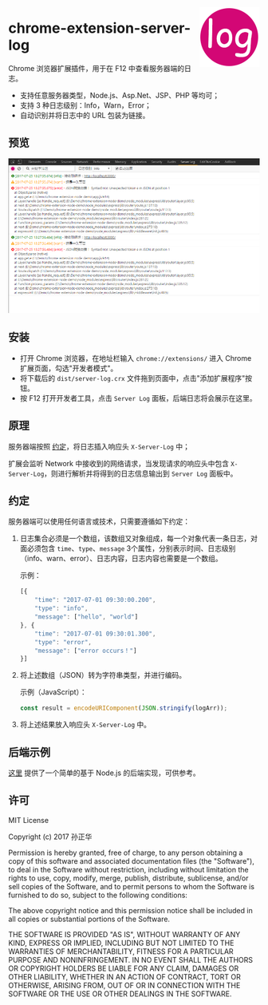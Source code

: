 <a href="https://github.com/eshengsky/chrome-extension-server-log/"><img src="https://github.com/eshengsky/chrome-extension-server-log/blob/master/icon.png" height="120" align="right"></a>

# chrome-extension-server-log

Chrome 浏览器扩展插件，用于在 F12 中查看服务器端的日志。

* 支持任意服务器类型，Node.js、Asp.Net、JSP、PHP 等均可；
* 支持 3 种日志级别：Info，Warn，Error；
* 自动识别并将日志中的 URL 包装为链接。

## 预览

![image](https://github.com/eshengsky/chrome-extension-server-log/blob/master/screenshot.png)

## 安装

* 打开 Chrome 浏览器，在地址栏输入 `chrome://extensions/` 进入 Chrome 扩展页面，勾选"开发者模式"。
* 将下载后的 `dist/server-log.crx` 文件拖到页面中，点击"添加扩展程序"按钮。
* 按 F12 打开开发者工具，点击 `Server Log` 面板，后端日志将会展示在这里。

## 原理

服务器端按照 [约定](#约定)，将日志插入响应头 `X-Server-Log` 中；

扩展会监听 Network 中接收到的网络请求，当发现请求的响应头中包含 `X-Server-Log`，则进行解析并将得到的日志信息输出到 `Server Log` 面板中。

## 约定

服务器端可以使用任何语言或技术，只需要遵循如下约定：

1. 日志集合必须是一个数组，该数组又对象组成，每一个对象代表一条日志，对面必须包含 `time`、`type`、`message` 3个属性，分别表示时间、日志级别（info、warn、error）、日志内容，日志内容也需要是一个数组。

    示例：
    ```js
    [{
        "time": "2017-07-01 09:30:00.200",
        "type": "info",
        "message": ["hello", "world"]
    }, {
        "time": "2017-07-01 09:30:01.300",
        "type": "error",
        "message": ["error occurs！"]
    }]
    ```

1. 将上述数组（JSON）转为字符串类型，并进行编码。

    示例（JavaScript）：
    ```js
    const result = encodeURIComponent(JSON.stringify(logArr));
    ```

1. 将上述结果放入响应头 `X-Server-Log` 中。

## 后端示例

[这里](https://github.com/eshengsky/chrome-extension-node-demo/) 提供了一个简单的基于 Node.js 的后端实现，可供参考。

## 许可
MIT License

Copyright (c) 2017 孙正华

Permission is hereby granted, free of charge, to any person obtaining a copy
of this software and associated documentation files (the "Software"), to deal
in the Software without restriction, including without limitation the rights
to use, copy, modify, merge, publish, distribute, sublicense, and/or sell
copies of the Software, and to permit persons to whom the Software is
furnished to do so, subject to the following conditions:

The above copyright notice and this permission notice shall be included in all
copies or substantial portions of the Software.

THE SOFTWARE IS PROVIDED "AS IS", WITHOUT WARRANTY OF ANY KIND, EXPRESS OR
IMPLIED, INCLUDING BUT NOT LIMITED TO THE WARRANTIES OF MERCHANTABILITY,
FITNESS FOR A PARTICULAR PURPOSE AND NONINFRINGEMENT. IN NO EVENT SHALL THE
AUTHORS OR COPYRIGHT HOLDERS BE LIABLE FOR ANY CLAIM, DAMAGES OR OTHER
LIABILITY, WHETHER IN AN ACTION OF CONTRACT, TORT OR OTHERWISE, ARISING FROM,
OUT OF OR IN CONNECTION WITH THE SOFTWARE OR THE USE OR OTHER DEALINGS IN THE
SOFTWARE.
